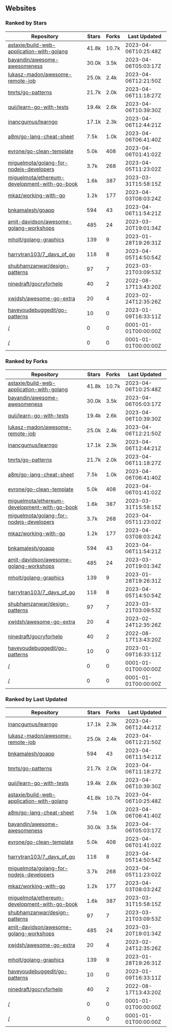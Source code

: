 ## Websites

### Ranked by Stars

| Repository | Stars | Forks | Last Updated |
|------------|-------|-------|--------------|
| [astaxie/build-web-application-with-golang](https://github.com/astaxie/build-web-application-with-golang) | 41.8k | 10.7k | 2023-04-06T10:25:48Z |
| [bayandin/awesome-awesomeness](https://github.com/bayandin/awesome-awesomeness) | 30.0k | 3.5k | 2023-04-06T05:03:17Z |
| [lukasz-madon/awesome-remote-job](https://github.com/lukasz-madon/awesome-remote-job) | 25.0k | 2.4k | 2023-04-06T12:21:50Z |
| [tmrts/go-patterns](https://github.com/tmrts/go-patterns) | 21.7k | 2.0k | 2023-04-06T11:18:27Z |
| [quii/learn-go-with-tests](https://github.com/quii/learn-go-with-tests) | 19.4k | 2.6k | 2023-04-06T10:39:30Z |
| [inancgumus/learngo](https://github.com/inancgumus/learngo) | 17.1k | 2.3k | 2023-04-06T12:44:21Z |
| [a8m/go-lang-cheat-sheet](https://github.com/a8m/go-lang-cheat-sheet) | 7.5k | 1.0k | 2023-04-06T06:41:40Z |
| [evrone/go-clean-template](https://github.com/evrone/go-clean-template) | 5.0k | 408 | 2023-04-06T01:41:02Z |
| [miguelmota/golang-for-nodejs-developers](https://github.com/miguelmota/golang-for-nodejs-developers) | 3.7k | 268 | 2023-04-05T11:23:02Z |
| [miguelmota/ethereum-development-with-go-book](https://github.com/miguelmota/ethereum-development-with-go-book) | 1.6k | 387 | 2023-03-31T15:58:15Z |
| [mkaz/working-with-go](https://github.com/mkaz/working-with-go) | 1.2k | 177 | 2023-04-03T08:03:24Z |
| [bnkamalesh/goapp](https://github.com/bnkamalesh/goapp) | 594 | 43 | 2023-04-06T11:54:21Z |
| [amit-davidson/awesome-golang-workshops](https://github.com/amit-davidson/awesome-golang-workshops) | 485 | 24 | 2023-03-20T19:01:34Z |
| [mholt/golang-graphics](https://github.com/mholt/golang-graphics) | 139 | 9 | 2023-01-28T19:26:31Z |
| [harrytran103/7_days_of_go](https://github.com/harrytran103/7_days_of_go) | 118 | 8 | 2023-04-05T14:50:54Z |
| [shubhamzanwar/design-patterns](https://github.com/shubhamzanwar/design-patterns) | 97 | 7 | 2023-03-21T03:09:53Z |
| [ninedraft/gocryforhelp](https://github.com/ninedraft/gocryforhelp) | 40 | 2 | 2022-08-17T13:43:20Z |
| [xwjdsh/awesome-go-extra](https://github.com/xwjdsh/awesome-go-extra) | 20 | 4 | 2023-02-24T12:35:26Z |
| [haveyoudebuggedit/go-patterns](https://github.com/haveyoudebuggedit/go-patterns) | 10 | 0 | 2023-01-09T16:33:11Z |
| [/](https://github.com/trending?l=go) | 0 | 0 | 0001-01-01T00:00:00Z |
| [/](https://github.com/golang/go/wiki/Projects) | 0 | 0 | 0001-01-01T00:00:00Z |

### Ranked by Forks

| Repository | Stars | Forks | Last Updated |
|------------|-------|-------|--------------|
| [astaxie/build-web-application-with-golang](https://github.com/astaxie/build-web-application-with-golang) | 41.8k | 10.7k | 2023-04-06T10:25:48Z |
| [bayandin/awesome-awesomeness](https://github.com/bayandin/awesome-awesomeness) | 30.0k | 3.5k | 2023-04-06T05:03:17Z |
| [quii/learn-go-with-tests](https://github.com/quii/learn-go-with-tests) | 19.4k | 2.6k | 2023-04-06T10:39:30Z |
| [lukasz-madon/awesome-remote-job](https://github.com/lukasz-madon/awesome-remote-job) | 25.0k | 2.4k | 2023-04-06T12:21:50Z |
| [inancgumus/learngo](https://github.com/inancgumus/learngo) | 17.1k | 2.3k | 2023-04-06T12:44:21Z |
| [tmrts/go-patterns](https://github.com/tmrts/go-patterns) | 21.7k | 2.0k | 2023-04-06T11:18:27Z |
| [a8m/go-lang-cheat-sheet](https://github.com/a8m/go-lang-cheat-sheet) | 7.5k | 1.0k | 2023-04-06T06:41:40Z |
| [evrone/go-clean-template](https://github.com/evrone/go-clean-template) | 5.0k | 408 | 2023-04-06T01:41:02Z |
| [miguelmota/ethereum-development-with-go-book](https://github.com/miguelmota/ethereum-development-with-go-book) | 1.6k | 387 | 2023-03-31T15:58:15Z |
| [miguelmota/golang-for-nodejs-developers](https://github.com/miguelmota/golang-for-nodejs-developers) | 3.7k | 268 | 2023-04-05T11:23:02Z |
| [mkaz/working-with-go](https://github.com/mkaz/working-with-go) | 1.2k | 177 | 2023-04-03T08:03:24Z |
| [bnkamalesh/goapp](https://github.com/bnkamalesh/goapp) | 594 | 43 | 2023-04-06T11:54:21Z |
| [amit-davidson/awesome-golang-workshops](https://github.com/amit-davidson/awesome-golang-workshops) | 485 | 24 | 2023-03-20T19:01:34Z |
| [mholt/golang-graphics](https://github.com/mholt/golang-graphics) | 139 | 9 | 2023-01-28T19:26:31Z |
| [harrytran103/7_days_of_go](https://github.com/harrytran103/7_days_of_go) | 118 | 8 | 2023-04-05T14:50:54Z |
| [shubhamzanwar/design-patterns](https://github.com/shubhamzanwar/design-patterns) | 97 | 7 | 2023-03-21T03:09:53Z |
| [xwjdsh/awesome-go-extra](https://github.com/xwjdsh/awesome-go-extra) | 20 | 4 | 2023-02-24T12:35:26Z |
| [ninedraft/gocryforhelp](https://github.com/ninedraft/gocryforhelp) | 40 | 2 | 2022-08-17T13:43:20Z |
| [haveyoudebuggedit/go-patterns](https://github.com/haveyoudebuggedit/go-patterns) | 10 | 0 | 2023-01-09T16:33:11Z |
| [/](https://github.com/trending?l=go) | 0 | 0 | 0001-01-01T00:00:00Z |
| [/](https://github.com/golang/go/wiki/Projects) | 0 | 0 | 0001-01-01T00:00:00Z |

### Ranked by Last Updated

| Repository | Stars | Forks | Last Updated |
|------------|-------|-------|--------------|
| [inancgumus/learngo](https://github.com/inancgumus/learngo) | 17.1k | 2.3k | 2023-04-06T12:44:21Z |
| [lukasz-madon/awesome-remote-job](https://github.com/lukasz-madon/awesome-remote-job) | 25.0k | 2.4k | 2023-04-06T12:21:50Z |
| [bnkamalesh/goapp](https://github.com/bnkamalesh/goapp) | 594 | 43 | 2023-04-06T11:54:21Z |
| [tmrts/go-patterns](https://github.com/tmrts/go-patterns) | 21.7k | 2.0k | 2023-04-06T11:18:27Z |
| [quii/learn-go-with-tests](https://github.com/quii/learn-go-with-tests) | 19.4k | 2.6k | 2023-04-06T10:39:30Z |
| [astaxie/build-web-application-with-golang](https://github.com/astaxie/build-web-application-with-golang) | 41.8k | 10.7k | 2023-04-06T10:25:48Z |
| [a8m/go-lang-cheat-sheet](https://github.com/a8m/go-lang-cheat-sheet) | 7.5k | 1.0k | 2023-04-06T06:41:40Z |
| [bayandin/awesome-awesomeness](https://github.com/bayandin/awesome-awesomeness) | 30.0k | 3.5k | 2023-04-06T05:03:17Z |
| [evrone/go-clean-template](https://github.com/evrone/go-clean-template) | 5.0k | 408 | 2023-04-06T01:41:02Z |
| [harrytran103/7_days_of_go](https://github.com/harrytran103/7_days_of_go) | 118 | 8 | 2023-04-05T14:50:54Z |
| [miguelmota/golang-for-nodejs-developers](https://github.com/miguelmota/golang-for-nodejs-developers) | 3.7k | 268 | 2023-04-05T11:23:02Z |
| [mkaz/working-with-go](https://github.com/mkaz/working-with-go) | 1.2k | 177 | 2023-04-03T08:03:24Z |
| [miguelmota/ethereum-development-with-go-book](https://github.com/miguelmota/ethereum-development-with-go-book) | 1.6k | 387 | 2023-03-31T15:58:15Z |
| [shubhamzanwar/design-patterns](https://github.com/shubhamzanwar/design-patterns) | 97 | 7 | 2023-03-21T03:09:53Z |
| [amit-davidson/awesome-golang-workshops](https://github.com/amit-davidson/awesome-golang-workshops) | 485 | 24 | 2023-03-20T19:01:34Z |
| [xwjdsh/awesome-go-extra](https://github.com/xwjdsh/awesome-go-extra) | 20 | 4 | 2023-02-24T12:35:26Z |
| [mholt/golang-graphics](https://github.com/mholt/golang-graphics) | 139 | 9 | 2023-01-28T19:26:31Z |
| [haveyoudebuggedit/go-patterns](https://github.com/haveyoudebuggedit/go-patterns) | 10 | 0 | 2023-01-09T16:33:11Z |
| [ninedraft/gocryforhelp](https://github.com/ninedraft/gocryforhelp) | 40 | 2 | 2022-08-17T13:43:20Z |
| [/](https://github.com/trending?l=go) | 0 | 0 | 0001-01-01T00:00:00Z |
| [/](https://github.com/golang/go/wiki/Projects) | 0 | 0 | 0001-01-01T00:00:00Z |

